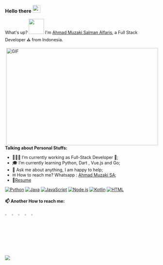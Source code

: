 ### Hello there <img src="https://media.giphy.com/media/hvRJCLFzcasrR4ia7z/giphy.gif" width="25px">

What's up? <img src="https://media.giphy.com/media/mGcNjsfWAjY5AEZNw6/giphy.gif" width="50"> I'm [Ahmad Muzaki Salman Alfaris](https://ahmadmuzaki.com/), a Full Stack Developer ⛪ from Indonesia.

  <img align="right" alt="GIF" src="https://github.com/abhisheknaiidu/abhisheknaiidu/blob/master/code.gif?raw=true" width="500" height="320" />
  
**Talking about Personal Stuffs:**

- 👨🏽‍💻 I’m currently working as Full-Stack Developer 🥇;
- 🎓 I’m currently learning Python, Dart , Vue.js and Go; 
- 💬 Ask me about anything, I am happy to help;
- ✉ How to reach me? Whatsapp : [Ahmad Muzaki SA](https://wa.me/+6287826077526);
- 📝[Resume](https://github.com/Ahmadmuzaki/Ahmadmuzaki/blob/main/Resume%20Ahmad%20Muzaki%20SA.pdf)
<!-- START OF PROFILE STACK, DO NOT REMOVE -->
[![Python](https://img.shields.io/static/v1?label=&message=Python&color=3C78A9&logo=python&logoColor=FFFFFF)](https://www.python.org/) 
[![Java](https://img.shields.io/static/v1?label=&message=Java&color=ee4266&logo=python&logoColor=FFFFFF)](https://www.java.com/en/) 
[![JavaScript](https://img.shields.io/static/v1?label=&message=JavaScript&color=F1E05A&logo=javascript&logoColor=FFFFFF)](https://developer.mozilla.org/en-US/docs/Web/JavaScript)
[![Node.js](https://img.shields.io/static/v1?label=&message=Node.js&color=47d147&logo=node.js&logoColor=FFFFFF)](https://nodejs.org/en/)
[![Kotlin](https://img.shields.io/static/v1?label=&message=Kotlin&color=4FA1EF&logo=kotlin&logoColor=FFFFFF)](https://kotlinlang.org/) 
[![HTML](https://img.shields.io/static/v1?label=&message=HTML&color=ff751a&logo=HTML5&logoColor=FFFFFF)](https://developer.mozilla.org/en-US/docs/Web/Guide/HTML/HTML5)
<!-- END OF PROFILE STACK, DO NOT REMOVE -->

#### 📫 Another How to reach me:   
  [<img src="https://upload.wikimedia.org/wikipedia/commons/8/83/Steam_icon_logo.svg" width="3.5%"/>](https://steamcommunity.com/id/zethbillion/)
  [<img src="https://img.icons8.com/color/48/000000/linkedin.png" width="3.5%"/>](https://www.linkedin.com/in/ahmadmuzaki/)
  [<img src="https://img.icons8.com/fluent/48/000000/facebook-new.png" width="3.5%"/>](https://web.facebook.com/AangMorningstar/)
  [<img src="https://img.icons8.com/fluent/48/000000/instagram-new.png" width="3.5%"/>](instagram.com/ahmad_muzaki_s_a/)
  <a href="mailto:ahmadmuzaki.s.a@gmail.com"> <img src="https://img.icons8.com/fluent/48/000000/gmail.png" width="3.5%"/> </a>
  <br>
![](https://visitor-badge.glitch.me/badge?page_id=ahmadmuzaki.ahmadmuzaki)
